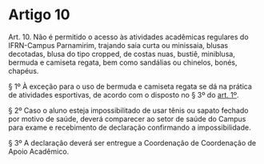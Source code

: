 # Artigo 10

Art. 10. Não é permitido o acesso às atividades acadêmicas regulares do IFRN-Campus Parnamirim, trajando saia curta ou
minissaia, blusas decotadas, blusa do tipo cropped, de costas nuas, bustiê, miniblusa, bermuda e camiseta regata, bem como
sandálias ou chinelos, bonés, chapéus.

§ 1º À exceção para o uso de bermuda e camiseta regata se dá na prática de atividades esportivas, de acordo com o disposto no § 3º
do [art. 1º](art-1.md).

§ 2º Caso o aluno esteja impossibilitado de usar tênis ou sapato fechado por motivo de saúde, deverá comparecer ao setor de saúde
do Campus para exame e recebimento de declaração confirmando a impossibilidade.



§ 3º A declaração deverá ser entregue a Coordenação de Coordenação de Apoio Acadêmico.
